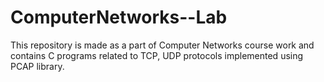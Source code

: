 # ComputerNetworks--Lab

This repository is made as a part of Computer Networks course work and contains C programs related to TCP, UDP protocols implemented using PCAP library.  
